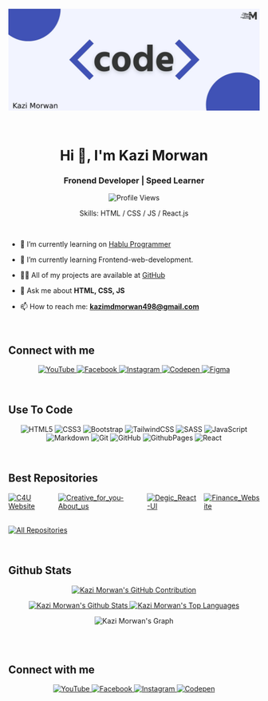 <p align="center">
  <img src="./code.jpg" alt="Code"/>
</p>

<br>

<h1 align="center">Hi 👋, I'm Kazi Morwan</h1>
<h3 align="center">Fronend Developer | Speed Learner</h3>

<div align="center">

![Profile Views](https://komarev.com/ghpvc/?username=kazimorwan498&style=for-the-badge&color=293854)

Skills: HTML / CSS / JS / React.js

</div>

<br>

- 🔭 I’m currently learning on [Hablu Programmer](https://www.hablu-programmer.com/)

- 🌱 I’m currently learning Frontend-web-development.

- 👨‍💻 All of my projects are available at [GitHub](https://github.com/kazimorwan498)

- 💬 Ask me about **HTML, CSS, JS**

- 📫 How to reach me: **<kazimdmorwan498@gmail.com>**

<br>

## Connect with me

<p align="center">
    <a href="https://youtube.com/@kazimorwan498">
        <img src="https://img.shields.io/badge/YouTube-%23FF0000.svg?style=for-the-badge&logo=YouTube&logoColor=white" alt="YouTube" />
    </a>
    <a href="https://facebook.com/kazimorwan498">
        <img src="https://img.shields.io/badge/Facebook-%231877F2.svg?style=for-the-badge&logo=Facebook&logoColor=white" alt="Facebook" />
    </a>
    <a href="https://instagram.com/kazimorwan498">
        <img src="https://img.shields.io/badge/Instagram-%23E4405F.svg?style=for-the-badge&logo=Instagram&logoColor=white" alt="Instagram" />
    </a>
    <a href="https://codepen.io/kazimorwan498">
        <img src="https://img.shields.io/badge/Codepen-000000?style=for-the-badge&logo=codepen&logoColor=white" alt="Codepen" />
    </a>
    <a href="https://www.figma.com/@kazimorwan498">
       <img src="https://img.shields.io/badge/Figma-F24E1E?style=for-the-badge&logo=figma&logoColor=white" alt="Figma" />
    </a>
</p>

<br>

## Use To Code

<p align="center">
  <img src="https://img.shields.io/badge/html5-%23E34F26.svg?style=for-the-badge&logo=html5&logoColor=white" alt="HTML5">
  <img src="https://img.shields.io/badge/css3-%231572B6.svg?style=for-the-badge&logo=css3&logoColor=white" alt="CSS3">
  <img src="https://img.shields.io/badge/bootstrap-%23712cf9.svg?style=for-the-badge&logo=bootstrap&logoColor=white" alt="Bootstrap">
  <img src="https://img.shields.io/badge/Tailwind_CSS-38bdf8?style=for-the-badge&logo=tailwind-css&logoColor=white" alt="TailwindCSS">
  <img src="https://img.shields.io/badge/sass-%23CC6699.svg?style=for-the-badge&logo=sass&logoColor=white" alt="SASS">
  <img src="https://img.shields.io/badge/javascript-%23323330.svg?style=for-the-badge&logo=javascript&logoColor=%23F7DF1E" alt="JavaScript">
  <img src="https://img.shields.io/badge/markdown-%23000000.svg?style=for-the-badge&logo=markdown&logoColor=white" alt="Markdown">
  <img src="https://img.shields.io/badge/git-%23F05033.svg?style=for-the-badge&logo=git&logoColor=white" alt="Git">
  <img src="https://img.shields.io/badge/github-%23121011.svg?style=for-the-badge&logo=github&logoColor=white" alt="GitHub">
  <img src="https://img.shields.io/badge/github%20pages-121013?style=for-the-badge&logo=github&logoColor=white" alt="GithubPages">
  <img src="https://img.shields.io/badge/react-%2320232a.svg?style=for-the-badge&logo=react&logoColor=%2361DAFB" alt="React">
</p>

<br/>

## Best Repositories

<div style="display: flex; justify-content: space-between; gap: 10px;">
  <a href="https://github.com/kazimorwan498/Creative_for_you-Website-Tailwind_CSS">
    <img src="https://github-readme-stats.vercel.app/api/pin/?username=kazimorwan498&repo=Creative_for_you-Website-Tailwind_CSS&border_color=7F3FBF&bg_color=0D1117&title_color=C9D1D9&text_color=8B949E&icon_color=7F3FBF&height=150" alt="C4U Website" />
  </a>

  <a href="https://github.com/kazimorwan498/Creative_for_you-About_us">
    <img src="https://github-readme-stats.vercel.app/api/pin/?username=kazimorwan498&repo=Creative_for_you-About_us&border_color=7F3FBF&bg_color=0D1117&title_color=C9D1D9&text_color=8B949E&icon_color=7F3FBF&height=150" alt="Creative_for_you-About_us" />
  </a>

  <a href="https://github.com/kazimorwan498/Degic_React-UI">
    <img src="https://github-readme-stats.vercel.app/api/pin/?username=kazimorwan498&repo=Degic_React-UI&border_color=7F3FBF&bg_color=0D1117&title_color=C9D1D9&text_color=8B949E&icon_color=7F3FBF&height=150" alt="Degic_React-UI" />
  </a>

  <a href="https://github.com/kazimorwan498/Finance_Website">
    <img src="https://github-readme-stats.vercel.app/api/pin/?username=kazimorwan498&repo=Finance_Website&border_color=7F3FBF&bg_color=0D1117&title_color=C9D1D9&text_color=8B949E&icon_color=7F3FBF&height=150" alt="Finance_Website" />
  </a>
</div>

<br/>

<a href="https://github.com/kazimorwan498?tab=repositories" target="_blank"><img alt="All Repositories" title="All Repositories" src="https://img.shields.io/badge/-All%20Repositories-2962FF?style=for-the-badge&logo=koding&logoColor=white"/></a>

<br/>

## Github Stats

<p align="center">
  <a href="https://github.com/kazimorwan498">
    <img src="https://github-profile-summary-cards.vercel.app/api/cards/profile-details?username=kazimorwan498&theme=radical" alt="Kazi Morwan's GitHub Contribution"/>
  </a>
</p>

<p align="center">
    <a href="https://github.com/kazimorwan498">
      <img alt="Kazi Morwan's Github Stats" src="https://denvercoder1-github-readme-stats.vercel.app/api?username=kazimorwan498&show_icons=true&count_private=true&theme=react&border_color=7F3FBF&bg_color=0D1117&title_color=F85D7F&icon_color=F8D866" height="200px" width="auto"/>
    </a>
    <a href="https://github.com/kazimorwan498">
      <img alt="Kazi Morwan's Top Languages" src="https://denvercoder1-github-readme-stats.vercel.app/api/top-langs/?username=kazimorwan498&langs_count=8&layout=compact&theme=react&border_color=7F3FBF&bg_color=0D1117&title_color=F85D7F&icon_color=F8D866" height="200px" width="auto"/>
    </a>
</p>

<p align="center">
  <img src="https://github-readme-activity-graph.vercel.app/graph?username=kazimorwan498&custom_title=Kazi_Morwan's%20GitHub%20Activity%20Graph&bg_color=0D1117&color=7F3FBF&line=7F3FBF&point=7F3FBF&area_color=FFFFFF&title_color=FFFFFF&area=true" alt="Kazi Morwan's Graph"/>
</p>

<br/>
<br/>

## Connect with me

<p align="center">
    <a href="https://youtube.com/@kazimorwan498">
        <img src="https://img.shields.io/badge/YouTube-%23FF0000.svg?style=for-the-badge&logo=YouTube&logoColor=white" alt="YouTube" />
    </a>
    <a href="https://facebook.com/kazimorwan498">
        <img src="https://img.shields.io/badge/Facebook-%231877F2.svg?style=for-the-badge&logo=Facebook&logoColor=white" alt="Facebook" />
    </a>
    <a href="https://instagram.com/kazimorwan498">
        <img src="https://img.shields.io/badge/Instagram-%23E4405F.svg?style=for-the-badge&logo=Instagram&logoColor=white" alt="Instagram" />
    </a>
    <a href="https://codepen.io/kazimorwan498">
        <img src="https://img.shields.io/badge/Codepen-000000?style=for-the-badge&logo=codepen&logoColor=white" alt="Codepen" />
    </a>
</p>
